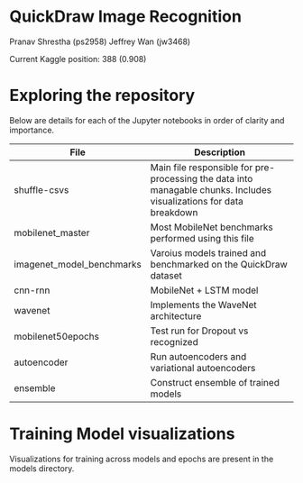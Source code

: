 # QuickDraw Image Recognition

Pranav Shrestha (ps2958)
Jeffrey Wan (jw3468)

Current Kaggle position: 388 (0.908)

# Exploring the repository

Below are details for each of the Jupyter notebooks in order of clarity and importance.

| File | Description |
| --- | --- |
| shuffle-csvs | Main file responsible for pre-processing the data into managable chunks. Includes visualizations for data breakdown |
| mobilenet_master | Most MobileNet benchmarks performed using this file |
| imagenet_model_benchmarks | Varoius models trained and benchmarked on the QuickDraw dataset |
| cnn-rnn | MobileNet + LSTM model|
| wavenet | Implements the WaveNet architecture |
| mobilenet50epochs | Test run for Dropout vs recognized |
| autoencoder | Run autoencoders and variational autoencoders |
| ensemble | Construct ensemble of trained models |

# Training Model visualizations

Visualizations for training across models and epochs are present in the models directory.
